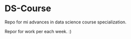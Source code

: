# DS-Course
Repo for mi advances in data science course specialization.

Repor for work per each week. :)
